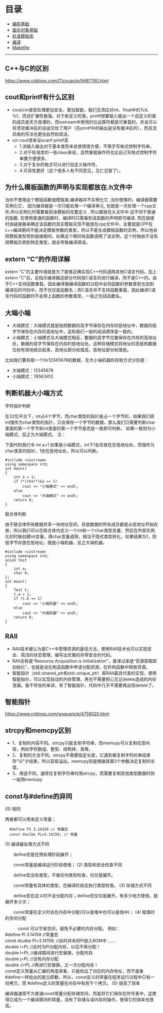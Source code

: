 # 目录

- [编程基础](https://github.com/ChuangLiu727/GetJob/blob/master/C++/编程基础.md)
- [面向对象基础](https://github.com/ChuangLiu727/GetJob/blob/master/C++/面向对象基础.md)
- [标准模板库](https://github.com/ChuangLiu727/GetJob/blob/master/C++/标准模板库.md)
- [编译](https://github.com/ChuangLiu727/GetJob/blob/master/C++/编译.md)
- [Makefile](https://github.com/ChuangLiu727/GetJob/blob/master/C++/makefile.md)

---

## C++与C的区别

https://www.cnblogs.com/ITziyuan/p/9487760.html

## cout和printf有什么区别

- cout/cin类型处理更加安全，更加智能，我们无须应对int、float中的%d、%f，而且扩展性极强，对于新定义的类，printf想要输入输出一个自定义的类的成员是天方夜谭的，而iostream中使用的位运算符都是可重载的，并且可以将清空缓冲区的自由交给了用户（在printf中的输出是没有缓冲区的），而且流风格的写法也更加自然和简洁。
- cin cout效率没scanf printf高
  - 1.流输入输出对于基本类型来说使用很方便，不用手写格式控制字符串。
  - 2.对于标准库的一些class来说，显然重载操作符也比自己写格式控制字符串要方便很多。
  - 3.对于复杂的格式可以进行自定义操作符。
  - 4.可读性更好（这个很多人有不同意见，见仁见智了）。

## 为什么模板函数的声明与实现都放在.h文件中

当你不使用这个模版函数或模版类,编译器并不实例化它 ,当你使用时，编译器需要实例化它， 因为编译器是一次只能处理一个编译单元, 也就是一次处理一个cpp文件,所以实例化时需要看到该模板的完整定义 . 所以都放在头文件中 这不同于普通的函数, 在使用普通的函数时，编译时只需看到该函数的声明即可编译, 而在链接时由链接器来确定该函数的其实模板实现不能放在cpp文件中，主要就是CPP在c++编译期间不能决定模板参数的类型，所以不能生成模板函数的实例，所以他会把模板类型带到链接期间，如果这个期间有函数调用了该实例，这个时候由于没有把模板实例到特定类型，就会导致编译错误。

## extern “C”的作用详解

extern "C"的主要作用就是为了能够正确实现C++代码调用其他C语言代码。加上extern "C"后，会指示编译器这部分代码按C语言的进行编译，而不是C++的。由于C++支持函数重载，因此编译器编译函数的过程中会将函数的参数类型也加到编译后的代码中，而不仅仅是函数名；而C语言并不支持函数重载，因此编译C语言代码的函数时不会带上函数的参数类型，一般之包括函数名。

## 大端小端

- 大端模式：大端模式就是指把数据的高字节保存在内存的低地址中，数据的低字节保存在内存的高地址中，这和我们一般的阅读顺序是一致的。
- 小端模式：小端模式与大端模式相反，数据的高字节位置保存在内存的高地址处，数据的低字节保存在内存的低地址处。这种存储模式将地址的高低和数据位权有效地结合起来，高地址部分权值高，低地址部分权值低。

比如我们要存取一个0x12345678的数据，在大小端机器的存取方式分别是：

- 大端模式：12345678
- 小端模式：78563412

## 判断机器大小端方式

字符指针判断

在32位平台下，int占4个字节，而char类型的指针是占一个字节的，如果我们把int强传为char类型的指针，只会保存一个字节的数据，那么我们只需要判断char里面的第一个字节和int里面的第一个字节是否是一致即可判断。
如果一致则为小端模式，反之为大端模式。
注：

下面代码我们令 int a=1 如果是小端模式，int下1会存放在在低地址处，而强传为char类型的指针，1也在低地址处，所以可以判断。

```
#include <iostream>
using namespace std;
int main()
{
    int a = 1;
    if (*(char*)&a == 1)
        cout << "小端模式" << endl;
    else
        cout << "大端模式" << endl;
    return 0;
}
```

联合体判断

由于联合体所有数据共享一块地址空间，存放数据的所有成员都是从低地址开始存放，所以我们可以在联合体内定义一个int和一个char类型变量，然后在外部实例化的时候创建int变量，用char变量调用，相当于隐式类型转化，如果结果为1，则低字节存放在低地址，既是小端机器，反之大端机器。

```
#include <iostream>
using namespace std;
union Test
{
    int a;
    char b;
};
int main()
{
    Test t;
    t.a = 1;
    if (t.b == 1)
        cout << "小端机器" << endl;
    else
        cout << "大端机器" << endl;
    return 0;
}
```

## RAII

- RAII技术被认为是C++中管理资源的最佳方法，使用RAII技术也可以实现安全、简洁的状态管理，编写出优雅的异常安全的代码。
- RAII全称是“Resource Acquisition is Initialization”，直译过来是“资源获取即初始化”，也就是说在构造函数中申请分配资源，在析构函数中释放资源。
- 智能指针（std::shared_ptr和std::unique_ptr）即RAII最具代表的实现，使用智能指针，可以实现自动的内存管理，再也不需要担心忘记delete造成的内存泄漏。毫不夸张的来讲，有了智能指针，代码中几乎不需要再出现delete了。

## 智能指针

https://www.cnblogs.com/wxquare/p/4759020.html

## strcpy和memcpy区别

- 1、复制的内容不同。strcpy只能复制字符串，而memcpy可以复制任意内容，例如字符数组、整型、结构体、类等。
- 2、复制的方法不同。strcpy不需要指定长度，它遇到被复制字符的串结束符"\0"才结束，所以容易溢出。memcpy则是根据其第3个参数决定复制的长度。
- 3、用途不同。通常在复制字符串时用strcpy，而需要复制其他类型数据时则一般用memcpy

## const与#define的异同

(0)  相同

两者都可以用来定义常量；

      #define PI 3.14159 // 常量宏  
      const doulbe Pi=3.14159; // 常量
(1)  编译器处理方式不同

　　define宏是在预处理阶段展开；

　　const常量是编译运行阶段使用；
(2)  类型和安全检查不同

　　define宏没有类型，不做任何类型检查，仅仅是展开。

　　const常量有具体的类型，在编译阶段会执行类型检查。
(3)  存储方式不同

　　define宏在定义时不会分配内存；define宏仅仅是展开，有多少地方使用，就展开多少次；

　　const常量在定义时会在内存中分配(可以是堆中也可以是栈中)；
(4)  赋值时的空间分配

　　　const  可以节省空间，避免不必要的内存分配。 例如：  
        #define PI 3.14159 //常量宏  
        const doulbe Pi=3.14159; //此时并未将Pi放入ROM中 ......  
        double i=Pi; //此时为Pi分配内存，以后不再分配！  
        double I=PI; //编译期间进行宏替换，分配内存  
        double j=Pi; //没有内存分配  
        double J=PI; //再进行宏替换，又一次分配内存！  
        const定义常量从汇编的角度来看，只是给出了对应的内存地址，而不是象#define一样给出的是立即数，所以，const定义的常量在程序运行过程中只有一份拷贝，而 #define定义的常量在内存中有若干个拷贝。 
(5)  提高了效率

编译器通常不为普通const常量分配存储空间，而是将它们保存在符号表中，这使得它成为一个编译期间的常量，没有了存储与读内存的操作，使得它的效率也很高。